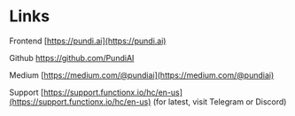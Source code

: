 # Links

Frontend [https://pundi.ai](https://pundi.ai)

Github [https://github.com/PundiAI ](https://github.com/PundiAI)

Medium [https://medium.com/@pundiai](https://medium.com/@pundiai)

Support [https://support.functionx.io/hc/en-us](https://support.functionx.io/hc/en-us) (for latest, visit Telegram or Discord)
